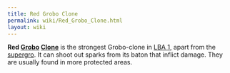 ```yaml
---
title: Red Grobo Clone
permalink: wiki/Red_Grobo_Clone.html
layout: wiki
---
```


**Red [Grobo](Grobo "wikilink") [Clone](Clone "wikilink")** is the
strongest Grobo-clone in [LBA 1](LBA_1 "wikilink"), apart from the
[supergro](supergro "wikilink"). It can shoot out sparks from its baton
that inflict damage. They are usually found in more protected areas.
